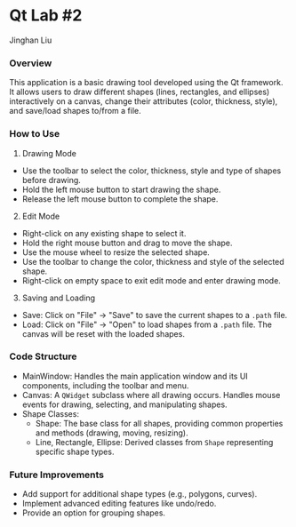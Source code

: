 # Qt Lab #2

Jinghan Liu

### Overview

This application is a basic drawing tool developed using the Qt framework. It allows users to draw different shapes (lines, rectangles, and ellipses) interactively on a canvas, change their attributes (color, thickness, style), and save/load shapes to/from a file.

### How to Use

1. Drawing Mode

- Use the toolbar to select the color, thickness, style and type of shapes before drawing.
- Hold the left mouse button to start drawing the shape.
- Release the left mouse button to complete the shape.

2. Edit Mode

- Right-click on any existing shape to select it.
- Hold the right mouse button and drag to move the shape.
- Use the mouse wheel to resize the selected shape.
- Use the toolbar to change the color, thickness and style of the selected shape.
- Right-click on empty space to exit edit mode and enter drawing mode.

3. Saving and Loading

- Save: Click on "File" -> "Save" to save the current shapes to a `.path` file.
- Load: Click on "File" -> "Open" to load shapes from a `.path` file. The canvas will be reset with the loaded shapes.

### Code Structure

- MainWindow: Handles the main application window and its UI components, including the toolbar and menu.
- Canvas: A `QWidget` subclass where all drawing occurs. Handles mouse events for drawing, selecting, and manipulating shapes.
- Shape Classes:
    - Shape: The base class for all shapes, providing common properties and methods (drawing, moving, resizing).
    - Line, Rectangle, Ellipse: Derived classes from `Shape` representing specific shape types.

### Future Improvements

- Add support for additional shape types (e.g., polygons, curves).
- Implement advanced editing features like undo/redo.
- Provide an option for grouping shapes.
